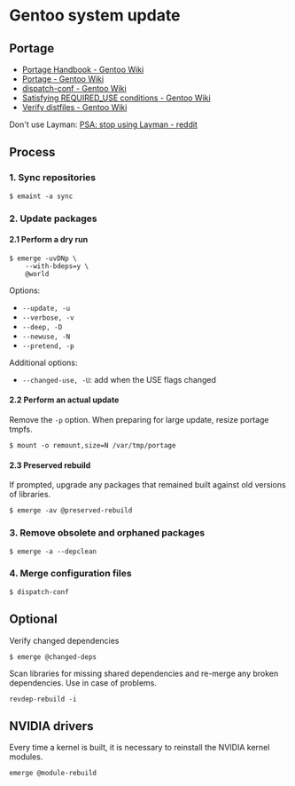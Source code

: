 # Gentoo system update

## Portage

- [Portage Handbook - Gentoo Wiki](https://wiki.gentoo.org/wiki/Handbook:AMD64/Working/Portage)
- [Portage - Gentoo Wiki](https://wiki.gentoo.org/wiki/Portage)
- [dispatch-conf - Gentoo Wiki](https://wiki.gentoo.org/wiki/Dispatch-conf)
- [Satisfying REQUIRED_USE conditions - Gentoo Wiki](https://wiki.gentoo.org/wiki/Handbook:AMD64/Working/USE#Satisfying_REQUIRED_USE_conditions)
- [Verify distfiles - Gentoo Wiki](https://wiki.gentoo.org/wiki/Handbook:AMD64/Working/Features#Verify_distfiles)

Don't use Layman: [PSA: stop using Layman - reddit](https://www.reddit.com/r/Gentoo/comments/lxnktm/psa_stop_using_layman/)

## Process

### 1. Sync repositories

```console
$ emaint -a sync
```

### 2. Update packages

#### 2.1 Perform a dry run

```console
$ emerge -uvDNp \
    --with-bdeps=y \
    @world
```

Options:

- `--update, -u`
- `--verbose, -v`
- `--deep, -D`
- `--newuse, -N`
- `--pretend, -p`

Additional options:

- `--changed-use, -U`: add when the USE flags changed

#### 2.2 Perform an actual update

Remove the `-p` option. When preparing for large update, resize portage tmpfs.

```console
$ mount -o remount,size=N /var/tmp/portage
```

#### 2.3 Preserved rebuild

If prompted, upgrade any packages that remained built against old versions of libraries.

```console
$ emerge -av @preserved-rebuild
```

### 3. Remove obsolete and orphaned packages

```console
$ emerge -a --depclean
```

### 4. Merge configuration files

```console
$ dispatch-conf
```

## Optional

Verify changed dependencies

```console
$ emerge @changed-deps
```

Scan libraries for missing shared dependencies and re-merge any broken dependencies. Use in case of problems.

```console
revdep-rebuild -i
```

## NVIDIA drivers

Every time a kernel is built, it is necessary to reinstall the NVIDIA kernel modules.

```console
emerge @module-rebuild
```
